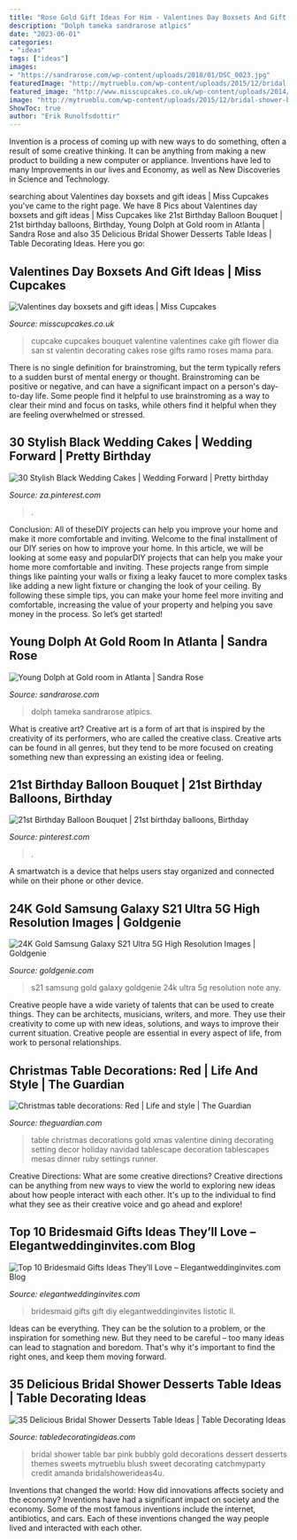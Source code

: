 ```yaml
---
title: "Rose Gold Gift Ideas For Him - Valentines Day Boxsets And Gift Ideas"
description: "Dolph tameka sandrarose atlpics"
date: "2023-06-01"
categories:
- "ideas"
tags: ["ideas"]
images:
- "https://sandrarose.com/wp-content/uploads/2018/01/DSC_0023.jpg"
featuredImage: "http://mytrueblu.com/wp-content/uploads/2015/12/bridal-shower-bubbly-bar-29.jpg"
featured_image: "http://www.misscupcakes.co.uk/wp-content/uploads/2014/01/DSC_0831.jpg"
image: "http://mytrueblu.com/wp-content/uploads/2015/12/bridal-shower-bubbly-bar-29.jpg"
ShowToc: true
author: "Erik Runolfsdottir"
---
```



Invention is a process of coming up with new ways to do something, often a result of some creative thinking. It can be anything from making a new product to building a new computer or appliance. Inventions have led to many Improvements in our lives and Economy, as well as New Discoveries in Science and Technology.

	

		
searching about Valentines day boxsets and gift ideas | Miss Cupcakes you've came to the right page. We have 8 Pics about Valentines day boxsets and gift ideas | Miss Cupcakes like 21st Birthday Balloon Bouquet | 21st birthday balloons, Birthday, Young Dolph at Gold room in Atlanta | Sandra Rose and also 35 Delicious Bridal Shower Desserts Table Ideas | Table Decorating Ideas. Here you go:
		
    
## Valentines Day Boxsets And Gift Ideas | Miss Cupcakes

<img loading=lazy src="http://www.misscupcakes.co.uk/wp-content/uploads/2014/01/DSC_0831.jpg" onerror="this.onerror=null;this.src='https://tse1.mm.bing.net/th?id=OIP.Ert5I2cFCeXz74T-nsgvaAHaKC&amp;pid=15.1';" alt="Valentines day boxsets and gift ideas | Miss Cupcakes">

_Source: misscupcakes.co.uk_

>cupcake cupcakes bouquet valentine valentines cake gift flower dia san st valentin decorating cakes rose gifts ramo roses mama para. 

	

There is no single definition for brainstroming, but the term typically refers to a sudden burst of mental energy or thought. Brainstroming can be positive or negative, and can have a significant impact on a person's day-to-day life. Some people find it helpful to use brainstroming as a way to clear their mind and focus on tasks, while others find it helpful when they are feeling overwhelmed or stressed.

    
## 30 Stylish Black Wedding Cakes | Wedding Forward | Pretty Birthday

<img loading=lazy src="https://i.pinimg.com/736x/48/65/f6/4865f65dc9662f05641654500a186eb8.jpg" onerror="this.onerror=null;this.src='https://tse4.mm.bing.net/th?id=OIP.TNHWEGp7ya3wh_NjA-kK5AHaK8&amp;pid=15.1';" alt="30 Stylish Black Wedding Cakes | Wedding Forward | Pretty birthday">

_Source: za.pinterest.com_

>. 

	

Conclusion: All of theseDIY projects can help you improve your home and make it more comfortable and inviting.
Welcome to the final installment of our DIY series on how to improve your home. In this article, we will be looking at some easy and popularDIY projects that can help you make your home more comfortable and inviting. These projects range from simple things like painting your walls or fixing a leaky faucet to more complex tasks like adding a new light fixture or changing the look of your ceiling. By following these simple tips, you can make your home feel more inviting and comfortable, increasing the value of your property and helping you save money in the process. So let’s get started!

    
## Young Dolph At Gold Room In Atlanta | Sandra Rose

<img loading=lazy src="https://sandrarose.com/wp-content/uploads/2018/01/DSC_0023.jpg" onerror="this.onerror=null;this.src='https://tse2.mm.bing.net/th?id=OIP.xforoZZ9lov7PODFc8nZmgHaKQ&amp;pid=15.1';" alt="Young Dolph at Gold room in Atlanta | Sandra Rose">

_Source: sandrarose.com_

>dolph tameka sandrarose atlpics. 

	

What is creative art?
Creative art is a form of art that is inspired by the creativity of its performers, who are called the creative class. Creative arts can be found in all genres, but they tend to be more focused on creating something new than expressing an existing idea or feeling.

    
## 21st Birthday Balloon Bouquet | 21st Birthday Balloons, Birthday

<img loading=lazy src="https://i.pinimg.com/736x/64/d4/74/64d474e75006899b819ce151607231ae.jpg" onerror="this.onerror=null;this.src='https://tse4.mm.bing.net/th?id=OIP.lMnoVkVzq858VuqamDDrYQHaJ-&amp;pid=15.1';" alt="21st Birthday Balloon Bouquet | 21st birthday balloons, Birthday">

_Source: pinterest.com_

>. 

	

A smartwatch is a device that helps users stay organized and connected while on their phone or other device.

    
## 24K Gold Samsung Galaxy S21 Ultra 5G High Resolution Images | Goldgenie

<img loading=lazy src="https://www.goldgenie.com/wp-content/uploads/2021/02/NtQvDYOr-scaled.jpg" onerror="this.onerror=null;this.src='https://tse2.mm.bing.net/th?id=OIP.U4zToYQ7zmcZqRk70Td8kwHaEX&amp;pid=15.1';" alt="24K Gold Samsung Galaxy S21 Ultra 5G High Resolution Images | Goldgenie">

_Source: goldgenie.com_

>s21 samsung gold galaxy goldgenie 24k ultra 5g resolution note any. 

	

Creative people have a wide variety of talents that can be used to create things. They can be architects, musicians, writers, and more. They use their creativity to come up with new ideas, solutions, and ways to improve their current situation. Creative people are essential in every aspect of life, from work to personal relationships.

    
## Christmas Table Decorations: Red | Life And Style | The Guardian

<img loading=lazy src="http://static.guim.co.uk/sys-images/Lifeandhealth/Pix/pictures/2009/12/15/1260893072754/Ruby-table-007.jpg" onerror="this.onerror=null;this.src='https://tse2.mm.bing.net/th?id=OIP.yffOpnXjQfmrVSR7XUCazgHaJ4&amp;pid=15.1';" alt="Christmas table decorations: Red | Life and style | The Guardian">

_Source: theguardian.com_

>table christmas decorations gold xmas valentine dining decorating setting decor holiday navidad tablescape decoration tablescapes mesas dinner ruby settings runner. 

	

Creative Directions: What are some creative directions?
Creative directions can be anything from new ways to view the world to exploring new ideas about how people interact with each other. It's up to the individual to find what they see as their creative voice and go ahead and explore!

    
## Top 10 Bridesmaid Gifts Ideas They’ll Love – Elegantweddinginvites.com Blog

<img loading=lazy src="https://www.elegantweddinginvites.com/wedding-blog/wp-content/uploads/2015/07/DIY-spa-and-pampering-bridesmaid-gift-packages.jpg" onerror="this.onerror=null;this.src='https://tse2.mm.bing.net/th?id=OIP.zsIvkl91hcZK_WTGYVCHIAHaLS&amp;pid=15.1';" alt="Top 10 Bridesmaid Gifts Ideas They’ll Love – Elegantweddinginvites.com Blog">

_Source: elegantweddinginvites.com_

>bridesmaid gifts gift diy elegantweddinginvites listotic ll. 

	

Ideas can be everything. They can be the solution to a problem, or the inspiration for something new. But they need to be careful – too many ideas can lead to stagnation and boredom. That's why it's important to find the right ones, and keep them moving forward.

    
## 35 Delicious Bridal Shower Desserts Table Ideas | Table Decorating Ideas

<img loading=lazy src="http://mytrueblu.com/wp-content/uploads/2015/12/bridal-shower-bubbly-bar-29.jpg" onerror="this.onerror=null;this.src='https://tse3.mm.bing.net/th?id=OIP._dJNlHmZNc33xUpqcqXB0QHaJ4&amp;pid=15.1';" alt="35 Delicious Bridal Shower Desserts Table Ideas | Table Decorating Ideas">

_Source: tabledecoratingideas.com_

>bridal shower table bar pink bubbly gold decorations dessert desserts themes sweets mytrueblu blush sweet decorating catchmyparty credit amanda bridalshowerideas4u. 

	

Inventions that changed the world: How did innovations affects society and the economy?
Inventions have had a significant impact on society and the economy. Some of the most famous inventions include the internet, antibiotics, and cars. Each of these inventions changed the way people lived and interacted with each other.

